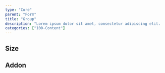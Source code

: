 ```yaml
---
type: "Core"
parent: "Form"
title: "Group"
description: "Lorem ipsum dolor sit amet, consectetur adipiscing elit. Nunc tempus laoreet leo sit amet iaculis."
categories: ["100-Content"]
---
```


## Size

<demo>
  <demovanilla src="inline/core/form/group-tiny" name="tiny">
  </demovanilla>
  <demovanilla src="inline/core/form/group-medium" name="medium">
  </demovanilla>
  <demovanilla src="inline/core/form/group-giant" name="giant">
  </demovanilla>
</demo>

## Addon

<demo>
  <demovanilla src="inline/core/form/addon-none" name="none">
  </demovanilla>
  <demovanilla src="inline/core/form/addon-row" name="row">
  </demovanilla>
  <demovanilla src="inline/core/form/addon-horizontal" name="horizontal">
  </demovanilla>
  <demovanilla src="inline/core/form/addon-inline-input" name="inline-input">
  </demovanilla>
  <demovanilla src="inline/core/form/addon-inline" name="inline">
  </demovanilla>
  <demovanilla src="inline/core/form/addon-all" name="all">
  </demovanilla>
</demo>
